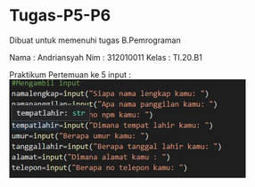 # Tugas-P5-P6
Dibuat untuk memenuhi tugas B.Pemrograman 

Nama : Andriansyah
Nim  : 312010011
Kelas : TI.20.B1

Praktikum Pertemuan ke 5
input : 
![ssP5](Picture/InputP5.jpg)

